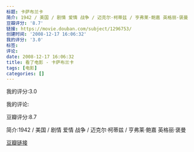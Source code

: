 ```yaml
---
标题: 卡萨布兰卡
简介: 1942 / 美国 / 剧情 爱情 战争 / 迈克尔·柯蒂兹 / 亨弗莱·鲍嘉 英格丽·褒曼
豆瓣评分: '8.7'
链接: https://movie.douban.com/subject/1296753/
创建时间: '2008-12-17 16:06:32'
我的评分: '3.0'
标签:
评论:
date: 2008-12-17 16:06:32
title: 看了电影 - 卡萨布兰卡
tags: [电影]
categories: []
---
```


我的评分:3.0

我的评论:

豆瓣评分:8.7

简介:1942 / 美国 / 剧情 爱情 战争 / 迈克尔·柯蒂兹 / 亨弗莱·鲍嘉 英格丽·褒曼

[豆瓣链接](https://movie.douban.com/subject/1296753/)

